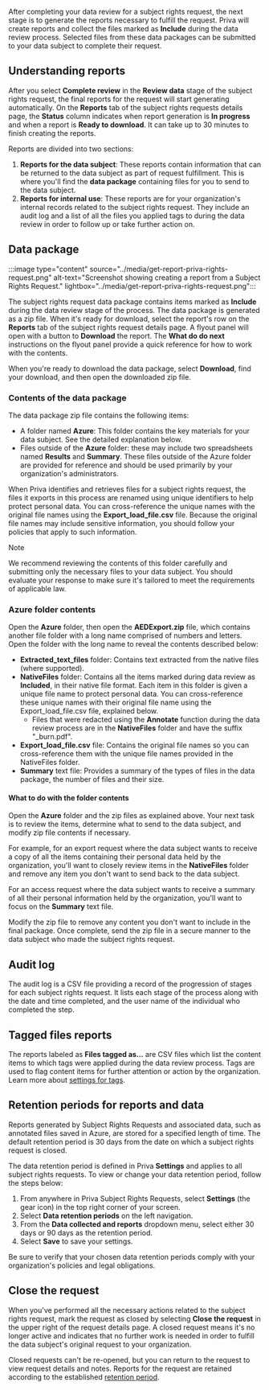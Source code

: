 After completing your data review for a subject rights request, the next stage is to generate the reports necessary to fulfill the request. Priva will create reports and collect the files marked as **Include** during the data review process. Selected files from these data packages can be submitted to your data subject to complete their request.

## Understanding reports

After you select **Complete review** in the **Review data** stage of the subject rights request, the final reports for the request will start generating automatically. On the **Reports** tab of the subject rights requests details page, the **Status** column indicates when report generation is **In progress** and when a report is **Ready to download**. It can take up to 30 minutes to finish creating the reports.

Reports are divided into two sections:
1. **Reports for the data subject**: These reports contain information that can be returned to the data subject as part of request fulfillment. This is where you'll find the **data package** containing files for you to send to the data subject.
2. **Reports for internal use**: These reports are for your organization's internal records related to the subject rights request. They include an audit log and a list of all the files you applied tags to during the data review in order to follow up or take further action on.

## Data package

:::image type="content" source="../media/get-report-priva-rights-request.png" alt-text="Screenshot showing creating a report from a Subject Rights Request." lightbox="../media/get-report-priva-rights-request.png":::

The subject rights request data package contains items marked as **Include** during the data review stage of the process. The data package is generated as a zip file. When it's ready for download, select the report's row on the **Reports** tab of the subject rights request details page. A flyout panel will open with a button to **Download** the report. The **What do do next** instructions on the flyout panel provide a quick reference for how to work with the contents.

When you're ready to download the data package, select **Download**, find your download, and then open the downloaded zip file.

### Contents of the data package

The data package zip file contains the following items:

- A folder named **Azure**: This folder contains the key materials for your data subject. See the detailed explanation below.
- Files outside of the **Azure** folder: these may include two spreadsheets named **Results** and **Summary**. These files outside of the Azure folder are provided for reference and should be used primarily by your organization's administrators.

When Priva identifies and retrieves files for a subject rights request, the files it exports in this process are renamed using unique identifiers to help protect personal data. You can cross-reference the unique names with the original file names using the **Export_load_file.csv** file. Because the original file names may include sensitive information, you should follow your policies that apply to such information.

> [!NOTE]
> We recommend reviewing the contents of this folder carefully and submitting only the necessary files to your data subject. You should evaluate your response to make sure it's tailored to meet the requirements of applicable law.

### Azure folder contents

Open the **Azure** folder, then open the **AEDExport.zip** file, which contains another file folder with a long name comprised of numbers and letters. Open the folder with the long name to reveal the contents described below:

- **Extracted_text_files** folder: Contains text extracted from the native files (where supported).
- **NativeFiles** folder: Contains all the items marked during data review as **Included**, in their native file format. Each item in this folder is given a unique file name to protect personal data. You can cross-reference these unique names with their original file name using the Export_load_file.csv file, explained below.
  - Files that were redacted using the **Annotate** function during the data review process are in the **NativeFiles** folder and have the suffix "_burn.pdf".
- **Export_load_file.csv** file: Contains the original file names so you can cross-reference them with the unique file names provided in the NativeFiles folder.
- **Summary** text file: Provides a summary of the types of files in the data package, the number of files and their size.

#### What to do with the folder contents

Open the **Azure** folder and the zip files as explained above. Your next task is to review the items, determine what to send to the data subject, and modify zip file contents if necessary.

For example, for an export request where the data subject wants to receive a copy of all the items containing their personal data held by the organization, you'll want to closely review items in the **NativeFiles** folder and remove any item you don't want to send back to the data subject.

For an access request where the data subject wants to receive a summary of all their personal information held by the organization, you'll want to focus on the **Summary** text file.

Modify the zip file to remove any content you don't want to include in the final package. Once complete, send the zip file in a secure manner to the data subject who made the subject rights request.

## Audit log

The audit log is a CSV file providing a record of the progression of stages for each subject rights request. It lists each stage of the process along with the date and time completed, and the user name of the individual who completed the step.

## Tagged files reports

The reports labeled as **Files tagged as...** are CSV files which list the content items to which tags were applied during the data review process. Tags are used to flag content items for further attention or action by the organization. Learn more about [settings for tags](/privacy/priva/priva-settings#data-review-tags).

## Retention periods for reports and data

Reports generated by Subject Rights Requests and associated data, such as annotated files saved in Azure, are stored for a specified length of time. The default retention period is 30 days from the date on which a subject rights request is closed.

The data retention period is defined in Priva **Settings** and applies to all subject rights requests. To view or change your data retention period, follow the steps below:

1. From anywhere in Priva Subject Rights Requests, select **Settings** (the gear icon) in the top right corner of your screen.
2. Select **Data retention periods** on the left navigation.
3. From the **Data collected and reports** dropdown menu, select either 30 days or 90 days as the retention period.
4. Select **Save** to save your settings.

Be sure to verify that your chosen data retention periods comply with your organization's policies and legal obligations.

## Close the request

When you've performed all the necessary actions related to the subject rights request, mark the request as closed by selecting **Close the request** in the upper right of the request details page. A closed request means it's no longer active and indicates that no further work is needed in order to fulfill the data subject's original request to your organization.

Closed requests can't be re-opened, but you can return to the request to view request details and notes. Reports for the request are retained according to the established [retention period](#retention-periods-for-reports-and-data).